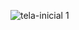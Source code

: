 
![tela-inicial 1](https://user-images.githubusercontent.com/67653921/175445931-342648f0-9b54-4e9f-b685-e92944bba413.png)
